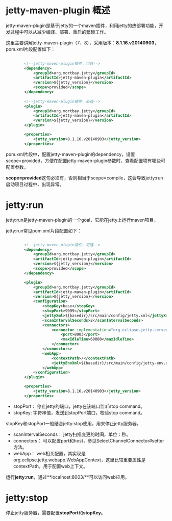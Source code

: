 # jetty-maven-plugin 概述

jetty-maven-plugin是基于jetty的一个maven插件，利用jetty的热部署功能，开发过程中可以从减少编译、部署、重启的繁琐工作。


这里主要讲解jetty-maven-plugin（7、8），采用版本：**8.1.16.v20140903**，pom.xml片段配置如下：

```xml
                      
        <!--jetty-maven-plugin插件，可选-->
        <dependency>
            <groupId>org.mortbay.jetty</groupId>
            <artifactId>jetty-maven-plugin</artifactId>
            <version>${jetty_version}</version>
            <scope>provided</scope>
        </dependency>
        
        <!--jetty-maven-plugin插件，必选-->
        <plugin>
            <groupId>org.mortbay.jetty</groupId>
            <artifactId>jetty-maven-plugin</artifactId>
            <version>${jetty_version}</version>
        </plugin>

        <properties>
            <jetty_version>8.1.16.v20140903</jetty_version>
        </properties>

```

pom.xml片段中，配置jetty-maven-plugin的dependency，设置scope=provided，方便在配置jetty-maven-plugin参数时，查看配置项有哪些可配置参数。

**scope=provided**这句必须有，否则相当于scope=compile，这会导致jetty:run启动项目过程中，出现异常。



# jetty:run

jetty:run是jetty-maven-plugin的一个goal，它能在jetty上运行maven项目。

jetty:run常见pom.xml片段配置如下：

```Xml

        <!--jetty-maven-plugin插件，可选-->
        <dependency>
            <groupId>org.mortbay.jetty</groupId>
            <artifactId>jetty-maven-plugin</artifactId>
            <version>${jetty_version}</version>
            <scope>provided</scope>
        </dependency>

        <plugin>
            <groupId>org.mortbay.jetty</groupId>
            <artifactId>jetty-maven-plugin</artifactId>
            <version>${jetty_version}</version>
            <configuration>
                <stopKey>base</stopKey>
                <stopPort>9999</stopPort>
                <jettyXml>${basedir}/src/main/config/jetty.xml</jettyXml>
                <scanIntervalSeconds>2</scanIntervalSeconds>
                <connectors>
                    <connector implementation="org.eclipse.jetty.server.nio.SelectChannelConnector">
                        <port>8003</port>
                        <maxIdleTime>60000</maxIdleTime>
                    </connector>
                </connectors>
                <webApp>
                    <contextPath>/</contextPath>
                    <jettyEnvXml>${basedir}/src/main/config/jetty-env.xml</jettyEnvXml>
                </webApp>
            </configuration>
        </plugin>

        <properties>
            <jetty_version>8.1.16.v20140903</jetty_version>
        </properties>

```

* stopPort： 停止jetty的端口，jetty在该端口监听stop command。
* stopKey: 字符串值，发送到stopPort端口，校验stop command。


stopKey和stopPort一般结合jetty:stop使用，用来停止jetty服务器。

* scanIntervalSeconds： jetty扫描变更的时间，单位：秒。
* connectors： 可以配置port和host，参见SelectChannelConnector#setter方法。
* webApp： web相关配置，其实现是org.eclipse.jetty.webapp.WebAppContext，这里比较重要属性是contextPath，用于配置web上下文。


运行**jetty:run**，通过**localhost:8003/**可以访问web应用。


# jetty:stop

停止jetty服务器，需要配置**stopPort**和**stopKey**。


